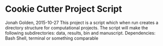 # Cookie Cutter Project Script
Jonah Golden, 2015-10-27
This project is a script which when run creates a directory structure for computational projects.
The script will make the following subdirectories: data, results, bin and manuscript.
Dependencies: Bash Shell, terminal or something comparable 
